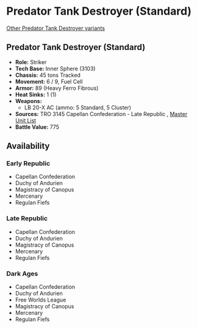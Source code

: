 # Predator Tank Destroyer (Standard) 

[Other Predator Tank Destroyer variants](../predator_tank_destroyer.md) 

## Predator Tank Destroyer (Standard) 

- **Role:** Striker 
- **Tech Base:** Inner Sphere (3103) 
- **Chassis:** 45 tons Tracked 
- **Movement:** 6 / 9, Fuel Cell 
- **Armor:** 89 (Heavy Ferro Fibrous) 
- **Heat Sinks:** 1 (1) 
- **Weapons:** 
  - LB 20-X AC (ammo: 5 Standard, 5 Cluster) 
- **Sources:** TRO 3145 Capellan Confederation - Late Republic , [Master Unit List](http://masterunitlist.info/Unit/Details/6441/predator-tank-destroyer-standard) 
- **Battle Value:** 775 

## Availability 

### Early Republic 

- Capellan Confederation 
- Duchy of Andurien 
- Magistracy of Canopus 
- Mercenary 
- Regulan Fiefs 

### Late Republic 

- Capellan Confederation 
- Duchy of Andurien 
- Magistracy of Canopus 
- Mercenary 
- Regulan Fiefs 

### Dark Ages 

- Capellan Confederation 
- Duchy of Andurien 
- Free Worlds League 
- Magistracy of Canopus 
- Mercenary 
- Regulan Fiefs 

